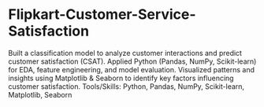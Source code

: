 # Flipkart-Customer-Service-Satisfaction
Built a classification model to analyze customer interactions and predict customer satisfaction (CSAT). Applied Python (Pandas, NumPy, Scikit-learn) for EDA, feature engineering, and model evaluation. Visualized patterns and insights using Matplotlib &amp; Seaborn to identify key factors influencing customer satisfaction.
Tools/Skills: Python, Pandas, NumPy, Scikit-learn, Matplotlib, Seaborn
